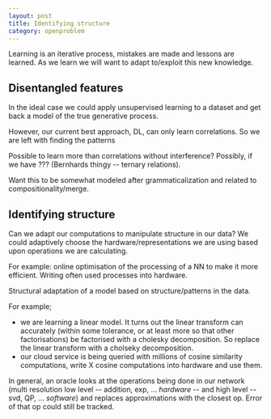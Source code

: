 ```yaml
---
layout: post
title: Identifying structure
category: openproblem
---
```


Learning is an iterative process, mistakes are made and lessons are learned. As we learn we will want to adapt to/exploit this new knowledge.

## Disentangled features

In the ideal case we could apply unsupervised learning to a dataset and get back a model of the true generative process.

However, our current best approach, DL, can only learn correlations. So we are left with finding the patterns

Possible to learn more than correlations without interference? Possibly, if we have ??? (Bernhards thingy -- ternary relations).


Want this to be somewhat modeled after grammaticalization and related to compositionality/merge.

## Identifying structure

Can we adapt our computations to manipulate structure in our data?
We could adaptively choose the hardware/representations we are using based upon operations we are calculating.

For example: online optimisation of the processing of a NN to make it more efficient. Writing often used processes into hardware.

Structural adaptation of a model based on structure/patterns in the data.

For example;

* we are learning a linear model. It turns out the linear transform can accurately (within some tolerance, or at least more so that other factorisations) be factorised with a cholesky decomposition. So replace the linear transform with a cholseky decomposition.
* our cloud service is being queried with millions of cosine similarity computations, write X cosine computations into hardware and use them.

<!-- Problem this runs into is 'over' specialisation? What if we were wrong? How can we undo the decision? -->

In general, an oracle looks at the operations being done in our network (multi resolution low level -- addition, exp, ... _hardware_ -- and high level -- svd, QP, ... _software_) and replaces approximations with the closest op. Error of that op could still be tracked.
